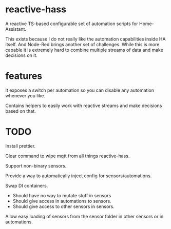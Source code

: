 # reactive-hass

A reactive TS-based configurable set of automation scripts for Home-Assistant.

This exists because I do not really like the automation capabilities inside HA itself. And Node-Red brings another set of challenges. While this is more capable it is extremely hard to combine multiple streams of data and make decisions on it.

# features

It exposes a switch per automation so you can disable any automation whenever you like.

Contains helpers to easily work with reactive streams and make decisions based on that.

# TODO

Install prettier.

Clear command to wipe mqtt from all things reactive-hass.

Support non-binary sensors.

Provide a way to automatically inject config for sensors/automations.

Swap DI containers.
- Should have no way to mutate stuff in sensors
- Should give access in automations to sensors.
- Should give access to other sensors in sensors.

Allow easy loading of sensors from the sensor folder in other sensors or in automations.
